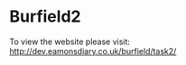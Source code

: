 Burfield2
=========

To view the website please visit: http://dev.eamonsdiary.co.uk/burfield/task2/
